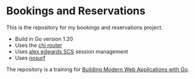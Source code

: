 # Bookings and Reservations

This is the repository for my bookings and reservations project.

- Build in Go version 1.20
- Uses the [chi router](https://github.com/go-chi/chi/v5)
- Uses [alex edwards SCS](https://github.com/alexedwards/scs/v2) session management
- Uses [nosurf](https://github.com/justinas/nosurf)


The repository is a training for [Building Modern Web Applications with Go](https://www.udemy.com/course/building-modern-web-applications-with-go/?referralCode=0415FB906223F10C6800).


